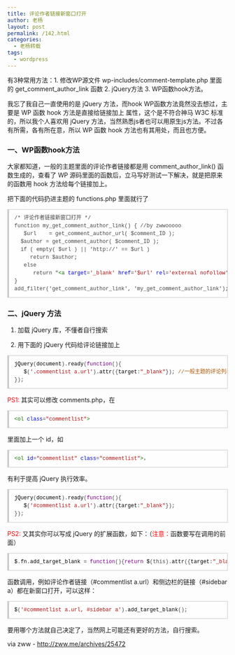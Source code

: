 ```yaml
---
title: 评论作者链接新窗口打开
author: 老杨
layout: post
permalink: /142.html
categories:
  - 老杨转载
tags:
  - wordpress
---
```

有3种常用方法：1. 修改WP源文件 wp-includes/comment-template.php 里面的 get\_comment\_author_link 函数 2. jQuery方法 3. WP函数hook方法。

我忘了我自己一直使用的是 jQuery 方法，而hook WP函数方法竟然没去想过，主要是 WP 函数 hook 方法是直接给链接加上 属性，这个是不符合神马 W3C 标准的，所以我个人喜欢用 jQuery 方法，当然熟悉js者也可以用原生js方法。不过各有所需，各有所在意，所以 WP 函数 hook 方法也有其用处，而且也方便。

### 一、WP函数hook方法

大家都知道，一般的主题里面的评论作者链接都是用 comment\_author\_link() 函数生成的，查看了 WP 源码里面的函数后，立马写好测试一下解决，就是把原来的函数用 hook 方法给每个链接加上。

把下面的代码扔进主题的 functions.php 里面就行了

<pre style="margin:15px 0;font:100 12px/18px monaco, andale mono, courier new;padding:10px 12px;border:#ccc 1px solid;border-left-width:4px;background-color:#fefefe;box-shadow:0 0 4px #eee;word-break:break-all;word-wrap:break-word;color:#444">/* 评论作者链接新窗口打开 */<br />function my_get_comment_author_link() { //by zwwooooo<br />	$url    = get_comment_author_url( $comment_ID );<br />	$author = get_comment_author( $comment_ID );<br />	if ( empty( $url ) || 'http://' == $url )<br />		return $author;<br />	else<br />		return "<span style="color:#170">&lt;a</span> <span style="color:#00c">target</span>=<span style="color:#a11">'_blank'</span> <span style="color:#00c">href</span>=<span style="color:#a11">'$url'</span> <span style="color:#00c">rel</span>=<span style="color:#a11">'external nofollow'</span> <span style="color:#00c">class</span>=<span style="color:#a11">'url'</span><span style="color:#170">&gt;</span>$author<span style="color:#170">&lt;/a</span><span style="color:#170">&gt;</span>";<br />}<br />add_filter('get_comment_author_link', 'my_get_comment_author_link');</pre>

### 二、jQuery 方法

1. 加载 jQuery 库，不懂者自行搜索

2. 用下面的 jQuery 代码给评论链接加上

<pre style="margin:15px 0;font:100 12px/18px monaco, andale mono, courier new;padding:10px 12px;border:#ccc 1px solid;border-left-width:4px;background-color:#fefefe;box-shadow:0 0 4px #eee;word-break:break-all;word-wrap:break-word;color:#444"><span style="color:#000">jQuery</span>(<span style="color:#000">document</span>).<span style="color:#000">ready</span>(<span style="color:#708">function</span>(){<br />   <span style="color:#000">$</span>(<span style="color:#a11">'.commentlist a.url'</span>).<span style="color:#000">attr</span>({<span style="color:#000">target</span>:<span style="color:#a11">"_blank"</span>}); <span style="color:#a50">//一般主题的评论列表ol的class就是commentlist，如有不同自行修改</span><br />});</pre>

<span style = "color:red;">PS1:</span> 其实可以修改 comments.php，在

<pre style="margin:15px 0;font:100 12px/18px monaco, andale mono, courier new;padding:10px 12px;border:#ccc 1px solid;border-left-width:4px;background-color:#fefefe;box-shadow:0 0 4px #eee;word-break:break-all;word-wrap:break-word;color:#444"><span style="color:#170">&lt;ol</span> <span style="color:#00c">class</span>=<span style="color:#a11">"commentlist"</span><span style="color:#170">&gt;</span></pre>

里面加上一个 id，如

<pre style="margin:15px 0;font:100 12px/18px monaco, andale mono, courier new;padding:10px 12px;border:#ccc 1px solid;border-left-width:4px;background-color:#fefefe;box-shadow:0 0 4px #eee;word-break:break-all;word-wrap:break-word;color:#444"><span style="color:#170">&lt;ol</span> <span style="color:#00c">id</span>=<span style="color:#a11">"commentlist"</span> <span style="color:#00c">class</span>=<span style="color:#a11">"commentlist"</span><span style="color:#170">&gt;</span>，</pre>

有利于提高 jQuery 执行效率。

<pre style="margin:15px 0;font:100 12px/18px monaco, andale mono, courier new;padding:10px 12px;border:#ccc 1px solid;border-left-width:4px;background-color:#fefefe;box-shadow:0 0 4px #eee;word-break:break-all;word-wrap:break-word;color:#444"><span style="color:#000">jQuery</span>(<span style="color:#000">document</span>).<span style="color:#000">ready</span>(<span style="color:#708">function</span>(){<br />   <span style="color:#000">$</span>(<span style="color:#a11">'#commentlist a.url'</span>).<span style="color:#000">attr</span>({<span style="color:#000">target</span>:<span style="color:#a11">"_blank"</span>});<br />});</pre>

<span style = "color:red;">PS2: </span>又其实你可以写成 jQuery 的扩展函数，如下：（<span style = "color:red;">注意：</span>函数要写在调用的前面）

<pre style="margin:15px 0;font:100 12px/18px monaco, andale mono, courier new;padding:10px 12px;border:#ccc 1px solid;border-left-width:4px;background-color:#fefefe;box-shadow:0 0 4px #eee;word-break:break-all;word-wrap:break-word;color:#444"><span style="color:#000">$</span>.<span style="color:#000">fn</span>.<span style="color:#000">add_target_blank</span> = <span style="color:#708">function</span>(){<span style="color:#708">return</span> <span style="color:#000">$</span>(<span style="color:#000-2">this</span>).<span style="color:#000">attr</span>({<span style="color:#000">target</span>:<span style="color:#a11">"_blank"</span>});};</pre>

函数调用，例如评论作者链接（#commentlist a.url）和侧边栏的链接（#sidebar a）都在新窗口打开，可以这样：

<pre style="margin:15px 0;font:100 12px/18px monaco, andale mono, courier new;padding:10px 12px;border:#ccc 1px solid;border-left-width:4px;background-color:#fefefe;box-shadow:0 0 4px #eee;word-break:break-all;word-wrap:break-word;color:#444"><span style="color:#000">$</span>(<span style="color:#a11">'#commentlist a.url, #sidebar a'</span>).<span style="color:#000">add_target_blank</span>();</pre>

要用哪个方法就自己决定了，当然网上可能还有更好的方法，自行搜索。

via zww - http://zww.me/archives/25472